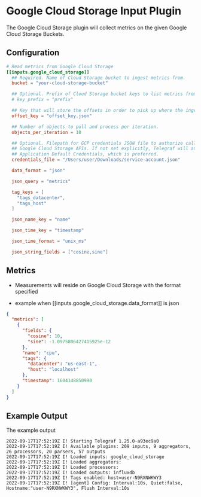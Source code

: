 # Google Cloud Storage Input Plugin

The Google Cloud Storage plugin will collect metrics
on the given Google Cloud Storage Buckets.

## Configuration

```toml
# Read metrics from Google Cloud Storage
[[inputs.google_cloud_storage]]
  ## Required. Name of Cloud Storage bucket to ingest metrics from.
  bucket = "your-cloud-storage-bucket"

  ## Optional. Prefix of Cloud Storage bucket keys to list metrics from.
  # key_prefix = "prefix"

  ## Key that will store the offsets in order to pick up where the ingestion was left.
  offset_key = "offset_key.json"

  ## Number of objects to pull and process per iteration.
  objects_per_iteration = 10

  ## Optional. Filepath for GCP credentials JSON file to authorize calls to
  ## Google Cloud Storage APIs. If not set explicitly, Telegraf will attempt to use
  ## Application Default Credentials, which is preferred.
  credentials_file = "/Users/user/Downloads/service-account.json"

  data_format = "json"

  json_query = "metrics"

  tag_keys = [
    "tags_datacenter",
    "tags_host"
  ]

  json_name_key = "name"

  json_time_key = "timestamp"

  json_time_format = "unix_ms"

  json_string_fields = ["cosine,sine"]

```

## Metrics

- Measurements will reside on Google Cloud Storage with the format specified

- example when [[inputs.google_cloud_storage.data_format]] is json

```json
{
  "metrics": [
    {
      "fields": {
        "cosine": 10,
        "sine": -1.0975806427415925e-12
      },
      "name": "cpu",
      "tags": {
        "datacenter": "us-east-1",
        "host": "localhost"
      },
      "timestamp": 1604148850990
    }
  ]
}
```

## Example Output

The example output

```shell
2022-09-17T17:52:19Z I! Starting Telegraf 1.25.0-a93ec9a0
2022-09-17T17:52:19Z I! Available plugins: 209 inputs, 9 aggregators, 26 processors, 20 parsers, 57 outputs
2022-09-17T17:52:19Z I! Loaded inputs: google_cloud_storage
2022-09-17T17:52:19Z I! Loaded aggregators: 
2022-09-17T17:52:19Z I! Loaded processors: 
2022-09-17T17:52:19Z I! Loaded outputs: influxdb
2022-09-17T17:52:19Z I! Tags enabled: host=user-N9RXNWKWY3
2022-09-17T17:52:19Z I! [agent] Config: Interval:10s, Quiet:false, Hostname:"user-N9RXNWKWY3", Flush Interval:10s
```
